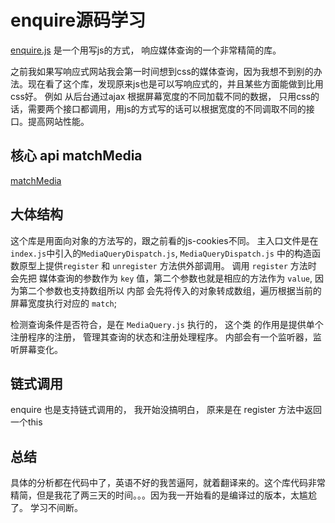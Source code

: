 # enquire源码学习

[enquire.js](https://github.com/WickyNilliams/enquire.js) 是一个用写js的方式， 响应媒体查询的一个非常精简的库。

之前我如果写响应式网站我会第一时间想到css的媒体查询，因为我想不到别的办法。现在看了这个库，发现原来js也是可以写响应式的，并且某些方面能做到比用css好。 例如 从后台通过ajax 根据屏幕宽度的不同加载不同的数据， 只用css的话，需要两个接口都调用，用js的方式写的话可以根据宽度的不同调取不同的接口。提高网站性能。

## 核心 api matchMedia

[matchMedia](https://developer.mozilla.org/zh-CN/docs/Web/Guide/CSS/Testing_media_queries)

## 大体结构

这个库是用面向对象的方法写的，跟之前看的js-cookies不同。 主入口文件是在`index.js`中引入的`MediaQueryDispatch.js`, `MediaQueryDispatch.js` 中的构造函数原型上提供`register` 和 `unregister` 方法供外部调用。
调用 `register` 方法时 会先把 媒体查询的参数作为 `key` 值，第二个参数也就是相应的方法作为 `value`, 因为第二个参数也支持数组所以 内部 会先将传入的对象转成数组，遍历根据当前的屏幕宽度执行对应的 `match`;

检测查询条件是否符合，是在 `MediaQuery.js` 执行的， 这个类 的作用是提供单个注册程序的注册， 管理其查询的状态和注册处理程序。 内部会有一个监听器，监听屏幕变化。

## 链式调用

enquire 也是支持链式调用的， 我开始没搞明白， 原来是在 register 方法中返回一个this

## 总结

具体的分析都在代码中了，英语不好的我苦逼阿，就着翻译来的。这个库代码非常精简，但是我花了两三天的时间。。。因为我一开始看的是编译过的版本，太尴尬了。 学习不间断。